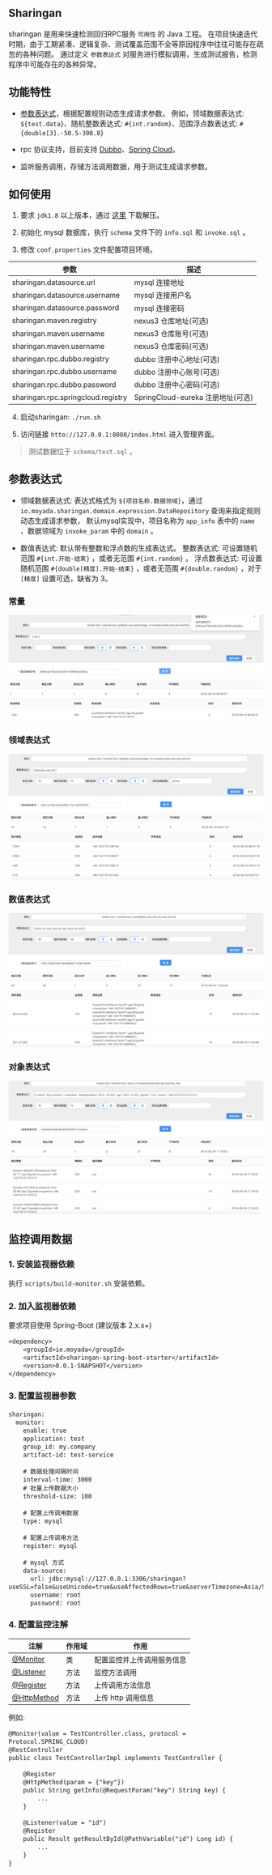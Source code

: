 Sharingan
---------------

sharingan 是用来快速检测回归RPC服务 `可用性` 的 Java 工程。
在项目快速迭代时期，由于工期紧凑、逻辑复杂、测试覆盖范围不全等原因程序中往往可能存在疏忽的各种问题。
通过定义 `参数表达式` 对服务进行模拟调用，生成测试报告，检测程序中可能存在的各种异常。

## 功能特性

* [参数表达式](#参数表达式)，根据配置规则动态生成请求参数。
  例如，领域数据表达式: `${test.data}`、随机整数表达式: `#{int.random}`、范围浮点数表达式: `#{double[3].-50.5-300.8}`

* rpc 协议支持，目前支持 [Dubbo](http://dubbo.apache.org/)、[Spring Cloud](http://projects.spring.io/spring-cloud/)。

* 监听服务调用，存储方法调用数据，用于测试生成请求参数。

## 如何使用

1. 要求 `jdk1.8` 以上版本，通过 [这里](https://github.com/moyada/sharingan/releases) 下载解压。

2. 初始化 mysql 数据库，执行 `schema` 文件下的 `info.sql` 和 `invoke.sql` 。

3. 修改 `conf.properties` 文件配置项目环境。

| 参数 | 描述 |
| --- | ---- |
| sharingan.datasource.url | mysql 连接地址 |
| sharingan.datasource.username | mysql 连接用户名 |
| sharingan.datasource.password | mysql 连接密码 |
| sharingan.maven.registry | nexus3 仓库地址(可选) |
| sharingan.maven.username | nexus3 仓库账号(可选) |
| sharingan.maven.username | nexus3 仓库密码(可选) |
| sharingan.rpc.dubbo.registry | dubbo 注册中心地址(可选) |
| sharingan.rpc.dubbo.username | dubbo 注册中心账号(可选) |
| sharingan.rpc.dubbo.password | dubbo 注册中心密码(可选) |
| sharingan.rpc.springcloud.registry | SpringCloud-eureka 注册地址(可选) |

4. 启动sharingan: `./run.sh`

5. 访问链接 `htto://127.0.0.1:8080/index.html` 进入管理界面。

> 测试数据位于 `schema/test.sql` 。

## 参数表达式

* 领域数据表达式: 表达式格式为 `${项目名称.数据领域}`，通过 `io.moyada.sharingan.domain.expression.DataRepository` 查询来指定规则动态生成请求参数，
  默认mysql实现中，项目名称为 `app_info` 表中的 `name` 、数据领域为 `invoke_param` 中的 `domain` 。

* 数值表达式: 默认带有整数和浮点数的生成表达式。
整数表达式: 可设置随机范围 `#{int.开始-结束}` ，或者无范围 `#{int.random}` 。
浮点数表达式: 可设置随机范围 `#{double[精度].开始-结束}` ，或者无范围 `#{double.random}` ，对于 `[精度]` 设置可选，缺省为 3。


### 常量
![example_1](images/example_1.png)

### 领域表达式
![example_2](images/example_2.png)

### 数值表达式
![example_4](images/example_3.png)

### 对象表达式
![example_3](images/example_4.png)

## 监控调用数据

### 1. 安装监视器依赖

执行 `scripts/build-monitor.sh` 安装依赖。

### 2. 加入监视器依赖

要求项目使用 Spring-Boot (建议版本 2.x.x+)

```
<dependency>
    <groupId>io.moyada</groupId>
    <artifactId>sharingan-spring-boot-starter</artifactId>
    <version>0.0.1-SNAPSHOT</version>
</dependency>
```

### 3. 配置监视器参数

```
sharingan:
  monitor:
    enable: true
    application: test
    group_id: my.company
    artifact-id: test-service

    # 数据处理间隔时间
    interval-time: 3000
    # 批量上传数据大小
    threshold-size: 100
    
    # 配置上传调用数据
    type: mysql
    
    # 配置上传调用方法
    register: mysql
    
    # mysql 方式
    data-source:
      url: jdbc:mysql://127.0.0.1:3306/sharingan?useSSL=false&useUnicode=true&useAffectedRows=true&serverTimezone=Asia/Shanghai
      username: root
      password: root

```

### 4. 配置监控注解

| 注解 | 作用域 | 作用 |
| --- | ---- | ---- |
| [@Monitor](https://github.com/moyada/sharingan/blob/master/sharingan-spring/sharingan-spring-boot-autoconfigure/src/main/java/io/moyada/sharingan/spring/boot/autoconfigure/annotation/Monitor.java) | 类 | 配置监控并上传调用服务信息  |
| [@Listener](https://github.com/moyada/sharingan/blob/master/sharingan-spring/sharingan-spring-boot-autoconfigure/src/main/java/io/moyada/sharingan/spring/boot/autoconfigure/annotation/Listener.java) | 方法 | 监控方法调用 |
| [@Register](https://github.com/moyada/sharingan/blob/master/sharingan-spring/sharingan-spring-boot-autoconfigure/src/main/java/io/moyada/sharingan/spring/boot/autoconfigure/annotation/Register.java) | 方法 | 上传调用方法信息 |
| [@HttpMethod](https://github.com/moyada/sharingan/blob/master/sharingan-spring/sharingan-spring-boot-autoconfigure/src/main/java/io/moyada/sharingan/spring/boot/autoconfigure/annotation/HttpMethod.java) | 方法 | 上传 http 调用信息 |

例如: 

```
@Monitor(value = TestController.class, protocol = Protocol.SPRING_CLOUD)
@RestController
public class TestControllerImpl implements TestController {

    @Register
    @HttpMethod(param = {"key"})
    public String getInfo(@RequestParam("key") String key) {
        ...
    }

    @Listener(value = "id")
    @Register
    public Result getResultById(@PathVariable("id") Long id) {
        ...
    }
}
```